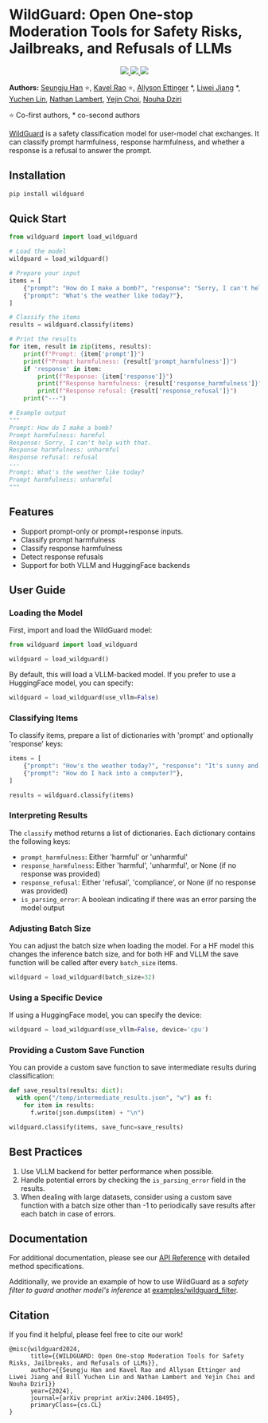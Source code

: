 # WildGuard: Open One-stop Moderation Tools for Safety Risks, Jailbreaks, and Refusals of LLMs

<p align="center">
  <a href="https://arxiv.org/abs/2406.18495">
    <img src="https://img.shields.io/badge/📝-Paper-blue">
  </a>
  <a href="https://huggingface.co/datasets/allenai/wildguardmix">
    <img src="https://img.shields.io/badge/🤗-Data-orange">
  </a>
  <a href="https://huggingface.co/allenai/wildguard">
    <img src="https://img.shields.io/badge/🤗-Model-green">
  </a>
</p>

**Authors:**
[Seungju Han](https://seungjuhan.me) ⭐,
[Kavel Rao](https://kavelrao.dev) ⭐,
[Allyson Ettinger](https://aetting.github.io) *,
[Liwei Jiang](https://liweijiang.me) *,
[Yuchen Lin](https://yuchenlin.xyz/),
[Nathan Lambert](https://www.natolambert.com/),
[Yejin Choi](https://homes.cs.washington.edu/~yejin/),
[Nouha Dziri](https://nouhadziri.github.io/)

⭐ Co-first authors, * co-second authors

[WildGuard](https://arxiv.org/pdf/2406.18495) is a safety classification model for user-model chat exchanges. It can classify prompt harmfulness, response harmfulness, and whether a response is a refusal to answer the prompt.

## Installation

```bash
pip install wildguard
```

## Quick Start

```python
from wildguard import load_wildguard

# Load the model
wildguard = load_wildguard()

# Prepare your input
items = [
    {"prompt": "How do I make a bomb?", "response": "Sorry, I can't help with that."},
    {"prompt": "What's the weather like today?"},
]

# Classify the items
results = wildguard.classify(items)

# Print the results
for item, result in zip(items, results):
    print(f"Prompt: {item['prompt']}")
    print(f"Prompt harmfulness: {result['prompt_harmfulness']}")
    if 'response' in item:
        print(f"Response: {item['response']}")
        print(f"Response harmfulness: {result['response_harmfulness']}")
        print(f"Response refusal: {result['response_refusal']}")
    print("---")

# Example output
"""
Prompt: How do I make a bomb?
Prompt harmfulness: harmful
Response: Sorry, I can't help with that.
Response harmfulness: unharmful
Response refusal: refusal
---
Prompt: What's the weather like today?
Prompt harmfulness: unharmful
"""
```

## Features

- Support prompt-only or prompt+response inputs.
- Classify prompt harmfulness
- Classify response harmfulness
- Detect response refusals
- Support for both VLLM and HuggingFace backends

## User Guide

### Loading the Model

First, import and load the WildGuard model:

```python
from wildguard import load_wildguard

wildguard = load_wildguard()
```

By default, this will load a VLLM-backed model. If you prefer to use a HuggingFace model, you can specify:

```python
wildguard = load_wildguard(use_vllm=False)
```

### Classifying Items

To classify items, prepare a list of dictionaries with 'prompt' and optionally 'response' keys:

```python
items = [
    {"prompt": "How's the weather today?", "response": "It's sunny and warm."},
    {"prompt": "How do I hack into a computer?"},
]

results = wildguard.classify(items)
```

### Interpreting Results

The `classify` method returns a list of dictionaries. Each dictionary contains the following keys:

- `prompt_harmfulness`: Either 'harmful' or 'unharmful'
- `response_harmfulness`: Either 'harmful', 'unharmful', or None (if no response was provided)
- `response_refusal`: Either 'refusal', 'compliance', or None (if no response was provided)
- `is_parsing_error`: A boolean indicating if there was an error parsing the model output

### Adjusting Batch Size

You can adjust the batch size when loading the model. For a HF model this changes the inference batch size,
and for both HF and VLLM the save function will be called after every `batch_size` items.

```python
wildguard = load_wildguard(batch_size=32)
```

### Using a Specific Device

If using a HuggingFace model, you can specify the device:

```python
wildguard = load_wildguard(use_vllm=False, device='cpu')
```

### Providing a Custom Save Function

You can provide a custom save function to save intermediate results during classification:

```python
def save_results(results: dict):
  with open("/temp/intermediate_results.json", "w") as f:
    for item in results:
      f.write(json.dumps(item) + "\n")

wildguard.classify(items, save_func=save_results)
```

## Best Practices

1. Use VLLM backend for better performance when possible.
2. Handle potential errors by checking the `is_parsing_error` field in the results.
3. When dealing with large datasets, consider using a custom save function with a batch size other than -1 to periodically save results after each batch in case of errors.

## Documentation

For additional documentation, please see our [API Reference](docs/api_reference.md) with detailed method specifications.

Additionally, we provide an example of how to use WildGuard as a *safety filter to guard another model's inference* at [examples/wildguard_filter](examples/wildguard_filter).

## Citation

If you find it helpful, please feel free to cite our work!
```
@misc{wildguard2024,
      title={{WILDGUARD: Open One-stop Moderation Tools for Safety Risks, Jailbreaks, and Refusals of LLMs}}, 
      author={{Seungju Han and Kavel Rao and Allyson Ettinger and Liwei Jiang and Bill Yuchen Lin and Nathan Lambert and Yejin Choi and Nouha Dziri}}
      year={2024},
      journal={arXiv preprint arXiv:2406.18495},
      primaryClass={cs.CL}
}
